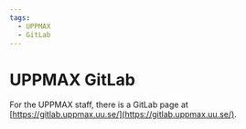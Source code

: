 ```yaml
---
tags:
  - UPPMAX
  - GitLab
---
```


# UPPMAX GitLab

For the UPPMAX staff, there is a GitLab page at
[https://gitlab.uppmax.uu.se/](https://gitlab.uppmax.uu.se/).
